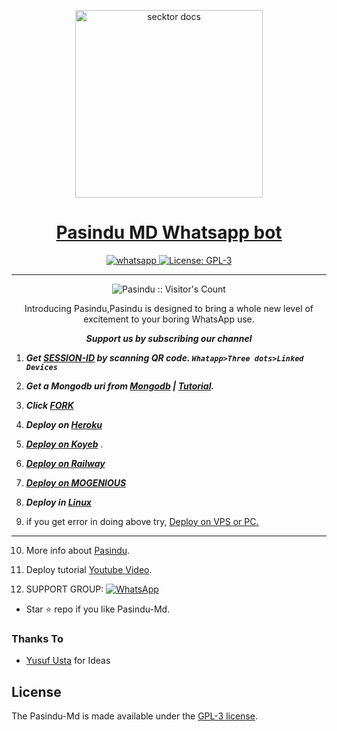   <p align="center">  
  <a href="https://replit.com/@pasindusehan2/PasinduLk-Md?v=1/">
    <img alt="secktor docs" height="300" src="https://i.imgur.com/OAG7Evu.jpg">
    <h1 align="center">Pasindu MD Whatsapp bot</h1>
  </a>
</p>
   
<p align="center">

  <a aria-label="Join our chats" href="https://www.youtube.com/@YourPenPal" target="_blank">
    <img alt="whatsapp" src="https://img.shields.io/badge/Join Group-25D366?style=for-the-badge&logo=whatsapp&logoColor=white" />
  </a>
 
  <a aria-label="Pasindu is free to use" href="https://github.com/PasiduLk/Pasindu-Md/blob/main/LICENCE" target="_blank">
    <img alt="License: GPL-3" src="https://badges.frapsoft.com/os/gpl/gpl.png?v=103)](https://opensource.org/licenses/GPL-3.0/" target="_blank" />
  </a>
</p>


---

<p align="center"><img src="https://profile-counter.glitch.me/{SamPandey001}/count.svg" alt="Pasindu :: Visitor's Count" /></p>

  <p align="center"> Introducing Pasindu,Pasindu is designed to bring a whole new level of excitement to your boring WhatsApp use. </p>
 
 ***<p align="center"> Support us by subscribing our channel </p>***
 
1. ***Get [SESSION-ID](https://replit.com/@pasindusehan2/PasinduLk-Md?v=1/) by scanning QR code. `Whatapp>Three dots>Linked Devices`***
2.  ***Get a Mongodb uri from [Mongodb](https://www.youtube.com/watch?v=X_MqLUIhEeI&ab_channel=PsDelZap) | [Tutorial](https://www.youtube.com/watch?v=X_MqLUIhEeI&ab_channel=PsDelZap).***
3.  ***Click [FORK](https://github.com/PasiduLk/Pasindu-Md/fork)***
4.  ***Deploy on [Heroku](https://secktoruserbot.onrender.com/heroku)***

5. ***[Deploy on Koyeb](https://www.youtube.com/watch?v=X_MqLUIhEeI&ab_channel=PsDelZap)*** .

6.  ***[Deploy on Railway](https://www.youtube.com/watch?v=X_MqLUIhEeI&ab_channel=PsDelZapy)***
7. ***[Deploy on MOGENIOUS](https://www.youtube.com/watch?v=X_MqLUIhEeI&ab_channel=PsDelZap)***
  
8. ***Deploy in [Linux](https://www.youtube.com/watch?v=X_MqLUIhEeI&ab_channel=PsDelZap)***

9. if you get error in doing above try, [Deploy on VPS or PC.]()
---
10. More info about [Pasindu](https://www.youtube.com/watch?v=X_MqLUIhEeI&ab_channel=PsDelZap).
11. Deploy tutorial [Youtube Video](https://www.youtube.com/watch?v=X_MqLUIhEeI&ab_channel=PsDelZap).

12. SUPPORT GROUP: <a href="https://chat.whatsapp.com/Fo5bT3lQSF53NfJp0u9BqJ"><img alt="WhatsApp" src="https://camo.githubusercontent.com/2157131829ac512183ee8f8b6c6f803688a4cc66a2e686602844e80478401a7c/68747470733a2f2f696d672e736869656c64732e696f2f62616467652f4a6f696e2047726f75702d3235443336363f7374796c653d666f722d7468652d6261646765266c6f676f3d7768617473617070266c6f676f436f6c6f723d7768697465"/></a>

- Star ⭐ repo if you like Pasindu-Md.
### Thanks To

- [Yusuf Usta](https://github.com/yusufusta) for Ideas

## License

The Pasindu-Md is made available under the [GPL-3 license](https://github.com/SamPandey001/Secktor-Md/blob/main/LICENCE). 
